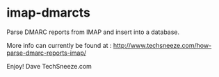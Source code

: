 # imap-dmarcts
Parse DMARC reports from IMAP and insert into a database.

More info can currently be found at : http://www.techsneeze.com/how-parse-dmarc-reports-imap/


Enjoy!
Dave
TechSneeze.com

